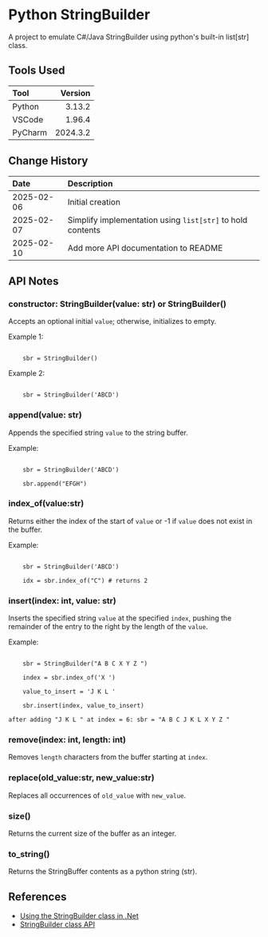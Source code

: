 # Python StringBuilder

A project to emulate C#/Java StringBuilder using python's built-in list[str] class.

## Tools Used

| Tool    |  Version |
|:--------|---------:|
| Python  |   3.13.2 |
| VSCode  |   1.96.4 |
| PyCharm | 2024.3.2 |

## Change History

| Date       | Description                                                |
|:-----------|:-----------------------------------------------------------|
| 2025-02-06 | Initial creation                                           |
| 2025-02-07 | Simplify implementation using `list[str]` to hold contents |
| 2025-02-10 | Add more API documentation to README                       |

## API Notes

### constructor: StringBuilder(value: str) or StringBuilder()
Accepts an optional initial `value`; otherwise, initializes to empty.

Example 1:

<code>
    sbr = StringBuilder()
</code>

Example 2:

<code>
    sbr = StringBuilder('ABCD')
</code>
    

### append(value: str)
Appends the specified string `value` to the string buffer.

Example:

<code>
    sbr = StringBuilder('ABCD')
</code>
<div></div>
<code>    
    sbr.append("EFGH")
</code>

### index_of(value:str)
Returns either the index of the start of `value` or -1 if `value` does not exist in the buffer.


Example:

<code>
    sbr = StringBuilder('ABCD')
</code>
<div></div>
<code> 
    idx = sbr.index_of("C") # returns 2    
</code>

### insert(index: int, value: str)
Inserts the specified string `value` at the specified `index`,
pushing the remainder of the entry to the right by
the length of the `value`.

Example:
<div></div>
<code>
    sbr = StringBuilder("A B C X Y Z ")
</code>
<code>
    index = sbr.index_of('X ')
</code>
<div></div>
<code>
    value_to_insert = 'J K L '
</code>
<div></div>
<code>
    sbr.insert(index, value_to_insert)
</code>
<div></div>
<code>
after adding "J K L " at index = 6: sbr = "A B C J K L X Y Z "
</code>

### remove(index: int, length: int)
Removes `length` characters from the buffer starting at `index`. 


### replace(old_value:str, new_value:str)
Replaces all occurrences of `old_value` with `new_value`.

### size()
Returns the current size of the buffer as an integer.

### to_string()
Returns the StringBuffer contents as a python string (str).

## References
* [Using the StringBuilder class in .Net](https://learn.microsoft.com/en-us/dotnet/standard/base-types/stringbuilder)
* [StringBuilder class API](https://learn.microsoft.com/en-us/dotnet/api/system.text.stringbuilder?view=net-9.0)